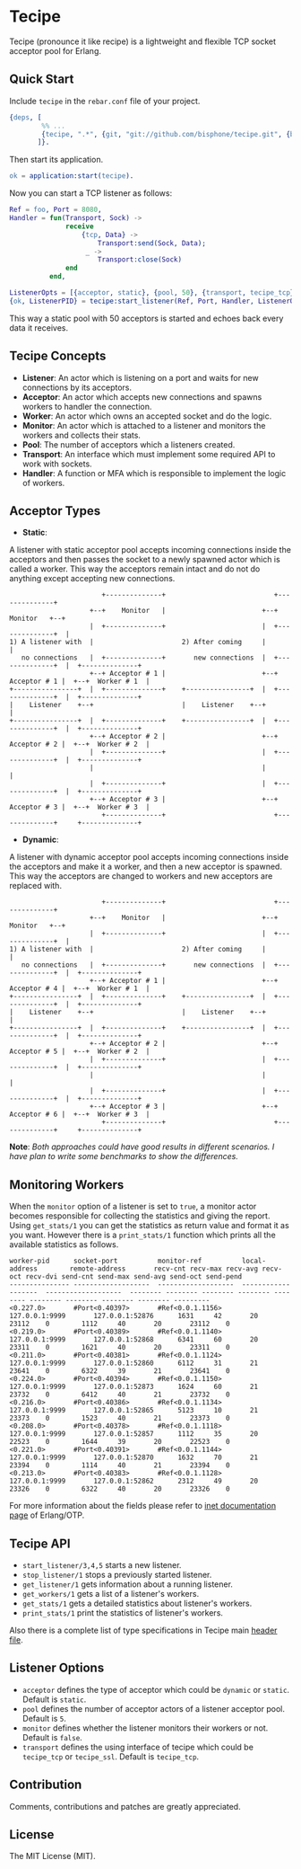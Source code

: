 Tecipe
=====

Tecipe (pronounce it like recipe) is a lightweight and flexible TCP socket acceptor pool for Erlang.

Quick Start
-----

Include `tecipe` in the `rebar.conf` file of your project.

```erlang
{deps, [
        %% ...
        {tecipe, ".*", {git, "git://github.com/bisphone/tecipe.git", {branch, "master"}}}
       ]}.
```

Then start its application.

```erlang
ok = application:start(tecipe).
```

Now you can start a TCP listener as follows:

```erlang
Ref = foo, Port = 8080,
Handler = fun(Transport, Sock) ->
              receive
                  {tcp, Data} ->
                      Transport:send(Sock, Data);
                   _ ->
                      Transport:close(Sock)
              end
          end,

ListenerOpts = [{acceptor, static}, {pool, 50}, {transport, tecipe_tcp}, {monitor, true}],
{ok, ListenerPID} = tecipe:start_listener(Ref, Port, Handler, ListenerOpts),
```

This way a static pool with 50 acceptors is started and echoes back every data it receives.

Tecipe Concepts
----

* **Listener**: An actor which is listening on a port and waits for new connections by its acceptors.
* **Acceptor**: An actor which accepts new connections and spawns workers to handler the connection.
* **Worker**: An actor which owns an accepted socket and do the logic.
* **Monitor**: An actor which is attached to a listener and monitors the workers and collects their stats.
* **Pool**: The number of acceptors which a listeners created.
* **Transport**: An interface which must implement some required API to work with sockets.
* **Handler**: A function or MFA which is responsible to implement the logic of workers.

Acceptor Types
-----

* **Static**:

A listener with static acceptor pool accepts incoming connections inside the acceptors and then passes the socket to
a newly spawned actor which is called a worker. This way the acceptors remain intact and do not do anything except accepting
new connections.
```
                       +--------------+                           +--------------+
                    +--+    Monitor   |                        +--+    Monitor   +--+
                    |  +--------------+                        |  +--------------+  |
1) A listener with  |                      2) After coming     |                    |
   no connections   |  +--------------+       new connections  |  +--------------+  |  +--------------+
                    +--+ Acceptor # 1 |                        +--+ Acceptor # 1 |  +--+  Worker # 1  |
+----------------+  |  +--------------+    +----------------+  |  +--------------+  |  +--------------+
|    Listener    +--+                      |    Listener    +--+                    |
+----------------+  |  +--------------+    +----------------+  |  +--------------+  |  +--------------+
                    +--+ Acceptor # 2 |                        +--+ Acceptor # 2 |  +--+  Worker # 2  |
                    |  +--------------+                        |  +--------------+  |  +--------------+
                    |                                          |                    |
                    |  +--------------+                        |  +--------------+  |  +--------------+
                    +--+ Acceptor # 3 |                        +--+ Acceptor # 3 |  +--+  Worker # 3  |
                       +--------------+                           +--------------+     +--------------+
```

* **Dynamic**:

A listener with dynamic acceptor pool accepts incoming connections inside the acceptors and make it a worker, and then
a new acceptor is spawned. This way the acceptors are changed to workers and new acceptors are replaced with.
```
                       +--------------+                           +--------------+
                    +--+    Monitor   |                        +--+    Monitor   +--+
                    |  +--------------+                        |  +--------------+  |
1) A listener with  |                      2) After coming     |                    |
   no connections   |  +--------------+       new connections  |  +--------------+  |  +--------------+
                    +--+ Acceptor # 1 |                        +--+ Acceptor # 4 |  +--+  Worker # 1  |
+----------------+  |  +--------------+    +----------------+  |  +--------------+  |  +--------------+
|    Listener    +--+                      |    Listener    +--+                    |
+----------------+  |  +--------------+    +----------------+  |  +--------------+  |  +--------------+
                    +--+ Acceptor # 2 |                        +--+ Acceptor # 5 |  +--+  Worker # 2  |
                    |  +--------------+                        |  +--------------+  |  +--------------+
                    |                                          |                    |
                    |  +--------------+                        |  +--------------+  |  +--------------+
                    +--+ Acceptor # 3 |                        +--+ Acceptor # 6 |  +--+  Worker # 3  |
                       +--------------+                           +--------------+     +--------------+
```


**Note**: *Both approaches could have good results in different scenarios. I have plan to write some benchmarks to show the differences.*

Monitoring Workers
-----

When the `monitor` option of a listener is set to `true`, a monitor actor becomes responsible for collecting the statistics and giving the report.
Using `get_stats/1` you can get the statistics as return value and format it as you want. However there is a `print_stats/1` function which prints
all the available statistics as follows.

```
worker-pid      socket-port          monitor-ref          local-address        remote-address       recv-cnt recv-max recv-avg recv-oct recv-dvi send-cnt send-max send-avg send-oct send-pend
--------------- -------------------  -------------------  -------------------  -------------------  -------- -------- -------- -------- -------- -------- -------- -------- -------- ---------
<0.227.0>       #Port<0.40397>       #Ref<0.0.1.1156>     127.0.0.1:9999       127.0.0.1:52876      1631     42       20       23112    0        1112     40       20       23112    0
<0.219.0>       #Port<0.40389>       #Ref<0.0.1.1140>     127.0.0.1:9999       127.0.0.1:52868      6341     60       20       23311    0        1621     40       20       23311    0
<0.211.0>       #Port<0.40381>       #Ref<0.0.1.1124>     127.0.0.1:9999       127.0.0.1:52860      6112     31       21       23641    0        6322     39       21       23641    0
<0.224.0>       #Port<0.40394>       #Ref<0.0.1.1150>     127.0.0.1:9999       127.0.0.1:52873      1624     60       21       23732    0        6412     40       21       23732    0
<0.216.0>       #Port<0.40386>       #Ref<0.0.1.1134>     127.0.0.1:9999       127.0.0.1:52865      5123     10       21       23373    0        1523     40       21       23373    0
<0.208.0>       #Port<0.40378>       #Ref<0.0.1.1118>     127.0.0.1:9999       127.0.0.1:52857      1112     35       20       22523    0        1644     39       20       22523    0
<0.221.0>       #Port<0.40391>       #Ref<0.0.1.1144>     127.0.0.1:9999       127.0.0.1:52870      1632     70       21       23394    0        1114     40       21       23394    0
<0.213.0>       #Port<0.40383>       #Ref<0.0.1.1128>     127.0.0.1:9999       127.0.0.1:52862      2312     49       20       23326    0        6322     40       20       23326    0

```

For more information about the fields please refer to [inet documentation page](http://erlang.org/doc/man/inet.html#getstat-1) of Erlang/OTP.

Tecipe API
-----

* `start_listener/3,4,5` starts a new listener.
* `stop_listener/1` stops a previously started listener.
* `get_listener/1` gets information about a running listener.
* `get_workers/1` gets a list of a listener's workers.
* `get_stats/1` gets a detailed statistics about listener's workers.
* `print_stats/1` print the statistics of listener's workers.

Also there is a complete list of type specifications in Tecipe main [header file](https://github.com/bisphone/Tecipe/blob/master/include/tecipe.hrl).

Listener Options
-----

* `acceptor` defines the type of acceptor which could be `dynamic` or `static`. Default is `static`.
* `pool` defines the number of acceptor actors of a listener acceptor pool. Default is `5`.
* `monitor` defines whether the listener monitors their workers or not. Default is `false`.
* `transport` defines the using interface of tecipe which could be `tecipe_tcp` or `tecipe_ssl`. Default is `tecipe_tcp`.

Contribution
-----

Comments, contributions and patches are greatly appreciated.

License
-----
The MIT License (MIT).

